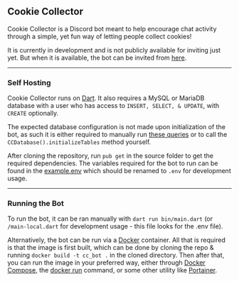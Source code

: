 ## **Cookie Collector**

Cookie Collector is a Discord bot meant to help encourage chat activity through a simple, yet fun
way of letting people collect cookies!

It is currently in development and is not publicly available for inviting just yet. But when it is available, the bot can be invited from [here](https://discord.com/oauth2/authorize?client_id=659480764915777536&scope=bot&permissions=2416241856).

---

### **Self Hosting**

Cookie Collector runs on [Dart](https://dart.dev).
It also requires a MySQL or MariaDB database with a user who has access to `INSERT, SELECT, & UPDATE`, with `CREATE` optionally.

The expected database configuration is not made upon initialization of the bot, as such it is either required to manually run [these queries](https://github.com/One-Nub/cookie-collector-bot/blob/master/lib/src/core/CCDatabase.dart#L34)
or to call the `CCDatabase().initializeTables` method yourself.

After cloning the repository, run `pub get` in the source folder to get the required dependencies. The variables required for the bot to run can be found in the [example.env](https://github.com/One-Nub/cookie-collector-bot/blob/master/bin/example.env)
which should be renamed to `.env` for development usage.

--- 
### **Running the Bot**

To run the bot, it can be ran manually with `dart run bin/main.dart` (or `/main-local.dart` for development usage - this file looks for the .env file).

Alternatively, the bot can be run via a [Docker](https://www.docker.com/) container. All that is required is that the image is first built, which can be done by cloning the repo & running `docker build -t cc_bot .` in the cloned directory. Then after that, you can run the image in your preferred way, either through [Docker Compose](https://docs.docker.com/compose/), the [docker run](https://docs.docker.com/engine/reference/run/) command, or some other utility like [Portainer](https://www.portainer.io/).
